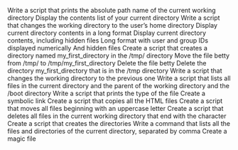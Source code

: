 Write a script that prints the absolute path name of the current working directory
Display the contents list of your current directory
Write a script that changes the working directory to the user’s home directory
Display current directory contents in a long format
Display current directory contents, including hidden files
Long format with user and group IDs displayed numerically And hidden files
Create a script that creates a directory named my_first_directory in the /tmp/ directory
Move the file betty from /tmp/ to /tmp/my_first_directory
Delete the file betty
Delete the directory my_first_directory that is in the /tmp directory
Write a script that changes the working directory to the previous one
Write a script that lists all files in the current directory and the parent of the working directory and the /boot directory
Write a script that prints the type of the file
Create a symbolic link
Create a script that copies all the HTML files
Create a script that moves all files beginning with an uppercase letter
Create a script that deletes all files in the current working directory that end with the character
Create a script that creates the directories
Write a command that lists all the files and directories of the current directory, separated by comma
Create a magic file 
